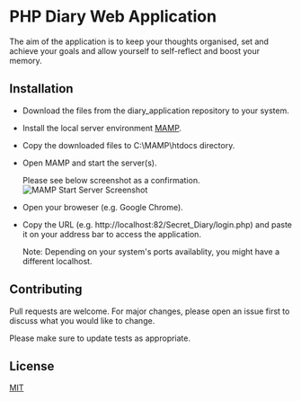 # PHP Diary Web Application

The aim of the application is to keep your thoughts organised, set and achieve your goals and allow yourself to self-reflect and boost your memory.

## Installation

* Download the files from the diary_application repository to your system.
* Install the local server environment [MAMP](https://www.mamp.info/en/).  
* Copy the downloaded files to C:\MAMP\htdocs directory.
* Open MAMP and start the server(s). 
  
  Please see below screenshot as a confirmation.
  ![MAMP Start Server Screenshot](MAMP_Server_Screenshot.JPG "Title")

* Open your broweser (e.g. Google Chrome).
* Copy the URL (e.g. http://localhost:82/Secret_Diary/login.php) and paste it on your address bar to access the application.

  Note: Depending on your system's ports availablity, you might have a different localhost.


## Contributing
Pull requests are welcome. For major changes, please open an issue first to discuss what you would like to change.

Please make sure to update tests as appropriate.

## License
[MIT](https://choosealicense.com/licenses/mit/)
